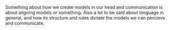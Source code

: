 Something about how we create models in our head and communication is about aligning models or something. Also a lot to be said about language in general, and how its structure and rules dictate the models we can percieve and communicate.